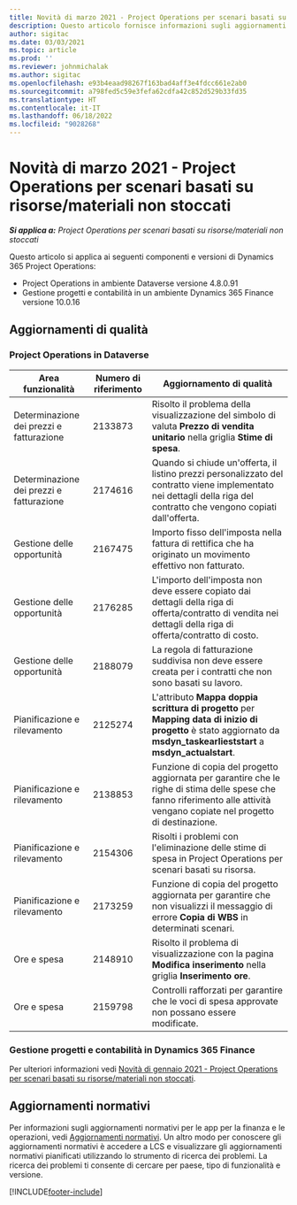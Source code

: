 ```yaml
---
title: Novità di marzo 2021 - Project Operations per scenari basati su risorse/materiali non stoccati
description: Questo articolo fornisce informazioni sugli aggiornamenti di qualità disponibili nella versione di marzo 2021 di Project Operations per scenari basati su risorse/materiali non stoccati.
author: sigitac
ms.date: 03/03/2021
ms.topic: article
ms.prod: ''
ms.reviewer: johnmichalak
ms.author: sigitac
ms.openlocfilehash: e93b4eaad98267f163bad4aff3e4fdcc661e2ab0
ms.sourcegitcommit: a798fed5c59e3fefa62cdfa42c852d529b33fd35
ms.translationtype: HT
ms.contentlocale: it-IT
ms.lasthandoff: 06/18/2022
ms.locfileid: "9028268"
---
```

# <a name="whats-new-march-2021---project-operations-for-resourcenon-stocked-based-scenarios"></a>Novità di marzo 2021 - Project Operations per scenari basati su risorse/materiali non stoccati

_**Si applica a:** Project Operations per scenari basati su risorse/materiali non stoccati_

Questo articolo si applica ai seguenti componenti e versioni di Dynamics 365 Project Operations:

- Project Operations in ambiente Dataverse versione 4.8.0.91 
- Gestione progetti e contabilità in un ambiente Dynamics 365 Finance versione 10.0.16 

## <a name="quality-updates"></a>Aggiornamenti di qualità

### <a name="project-operations-on-dataverse"></a>Project Operations in Dataverse


| **Area funzionalità** | **Numero di riferimento** | **Aggiornamento di qualità** |
| --- | --- | --- |
| Determinazione dei prezzi e fatturazione | 2133873 | Risolto il problema della visualizzazione del simbolo di valuta **Prezzo di vendita unitario** nella griglia **Stime di spesa**. |
| Determinazione dei prezzi e fatturazione | 2174616 | Quando si chiude un'offerta, il listino prezzi personalizzato del contratto viene implementato nei dettagli della riga del contratto che vengono copiati dall'offerta. |
| Gestione delle opportunità | 2167475 | Importo fisso dell'imposta nella fattura di rettifica che ha originato un movimento effettivo non fatturato. |
| Gestione delle opportunità | 2176285 | L'importo dell'imposta non deve essere copiato dai dettagli della riga di offerta/contratto di vendita nei dettagli della riga di offerta/contratto di costo. |
| Gestione delle opportunità | 2188079 | La regola di fatturazione suddivisa non deve essere creata per i contratti che non sono basati su lavoro. |
| Pianificazione e rilevamento | 2125274 | L'attributo **Mappa doppia scrittura di progetto** per **Mapping data di inizio di progetto** è stato aggiornato da **msdyn\_taskearlieststart** a **msdyn\_actualstart**. |
| Pianificazione e rilevamento | 2138853 | Funzione di copia del progetto aggiornata per garantire che le righe di stima delle spese che fanno riferimento alle attività vengano copiate nel progetto di destinazione. |
| Pianificazione e rilevamento | 2154306 | Risolti i problemi con l'eliminazione delle stime di spesa in Project Operations per scenari basati su risorsa. |
| Pianificazione e rilevamento | 2173259 | Funzione di copia del progetto aggiornata per garantire che non visualizzi il messaggio di errore **Copia di WBS** in determinati scenari. |
| Ore e spesa | 2148910 | Risolto il problema di visualizzazione con la pagina **Modifica inserimento** nella griglia **Inserimento ore**. |
| Ore e spesa | 2159798 | Controlli rafforzati per garantire che le voci di spesa approvate non possano essere modificate. |

### <a name="project-management-and-accounting-on-dynamics-365-finance"></a>Gestione progetti e contabilità in Dynamics 365 Finance

Per ulteriori informazioni vedi [Novità di gennaio 2021 - Project Operations per scenari basati su risorse/materiali non stoccati](whats-new-jan-2021-resource-based.md).

## <a name="regulatory-updates"></a>Aggiornamenti normativi

Per informazioni sugli aggiornamenti normativi per le app per la finanza e le operazioni, vedi [Aggiornamenti normativi](/dynamics365/finance/localizations/regulatory-updates). Un altro modo per conoscere gli aggiornamenti normativi è accedere a LCS e visualizzare gli aggiornamenti normativi pianificati utilizzando lo strumento di ricerca dei problemi. La ricerca dei problemi ti consente di cercare per paese, tipo di funzionalità e versione.


[!INCLUDE[footer-include](../includes/footer-banner.md)]